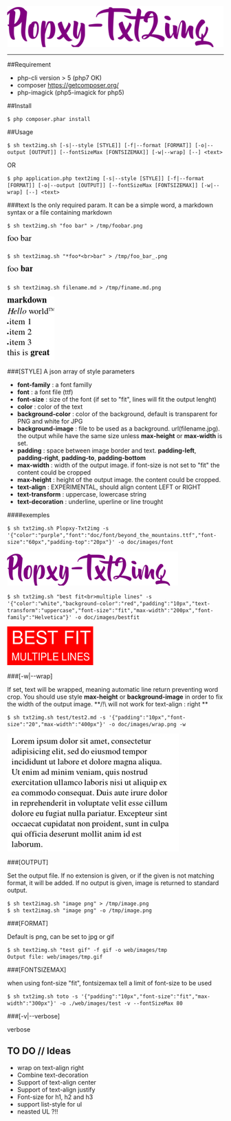 ![](title.png)

***

##Requirement

* php-cli version > 5 (php7 OK)
* composer https://getcomposer.org/
* php-imagick (php5-imagick for php5)

##Install

	$ php composer.phar install 

##Usage

	$ sh text2img.sh [-s|--style [STYLE]] [-f|--format [FORMAT]] [-o|--output [OUTPUT]] [--fontSizeMax [FONTSIZEMAX]] [-w|--wrap] [--] <text>
OR

	$ php application.php text2img [-s|--style [STYLE]] [-f|--format [FORMAT]] [-o|--output [OUTPUT]] [--fontSizeMax [FONTSIZEMAX]] [-w|--wrap] [--] <text>

###text
Is the only required param.
It can be a simple word, a markdown syntax or a file containing markdown

	$ sh text2img.sh "foo bar" > /tmp/foobar.png

![foobar](doc/images/foobar.png)

	$ sh text2imag.sh "*foo*<br>bar" > /tmp/foo_bar_.png

![foo_bar_](doc/images/foo_bar_.png)

	$ sh text2imag.sh filename.md > /tmp/finame.md.png

![filename.md](doc/images/filename.md.png)

###[STYLE]
A json array of style parameters

* **font-family** : a font familly
* **font** : a font file (ttf)
* **font-size** : size of the font (if set to "fit", lines will fit the output lenght)
* **color** : color of the text
* **background-color** : color of the background, default is transparent for PNG and white for JPG
* **background-image** : file to be used as a background. url(filename.jpg). the output while have the same size unless **max-height** or **max-width** is set.
* **padding** : space between image border and text. **padding-left**, **padding-right**, **padding-to**, **padding-bottom** 
* **max-width** : width of the output image. if font-size is not set to "fit" the content could be cropped
* **max-height** : height of the output image. the content could be cropped.
* **text-align** : EXPERIMENTAL, should align content LEFT or RIGHT
* **text-transform** : uppercase, lowercase string
* **text-decoration** : underline, uperline or line trought

####exemples

	$ sh txt2img.sh Plopxy-Txt2img -s '{"color":"purple","font":"doc/font/beyond_the_mountains.ttf","font-size":"60px","padding-top":"20px"}' -o doc/images/font

![Plopxy-Txt2img](doc/images/font.png)

	$ sh txt2img.sh "best fit<br>multiple lines" -s '{"color":"white","background-color":"red","padding":"10px","text-transform":"uppercase","font-size":"fit","max-width":"200px","font-family":"Helvetica"}' -o doc/images/bestfit

![bestfit](doc/images/bestfit.png)

###[-w|--wrap]

If set, text will be wrapped, meaning automatic line return preventing word crop. You should use style **max-height** or **background-image** in order to fix the width of the output image.
**/!\ will not work for text-align : right **

	$ sh txt2img.sh test/test2.md -s '{"padding":"10px","font-size":"20","max-width":"400px"}' -o doc/images/wrap.png -w

![textwap](doc/images/wrap.png)

###[OUTPUT]

Set the output file. If no extension is given, or if the given is not matching format, it will be added.
If no output is given, image is returned to standard output.

	$ sh text2imag.sh "image png" > /tmp/image.png
	$ sh text2imag.sh "image png" -o /tmp/image.png


###[FORMAT]

Default is png, can be set to jpg or gif

	$ sh text2img.sh "test gif" -f gif -o web/images/tmp
	Output file: web/images/tmp.gif


###[FONTSIZEMAX]

when using font-size "fit", fontsizemax tell a limit of font-size to be used

	$ sh txt2img.sh toto -s '{"padding":"10px","font-size":"fit","max-width":"300px"}' -o ./web/images/test -v --fontSizeMax 80

###[-v|--verbose]

verbose

## TO DO // Ideas

* wrap on text-align right
* Combine text-decoration
* Support of text-align center 
* Support of text-align justify 
* Font-size for h1, h2 and h3
* support list-style for ul
* neasted UL ?!!